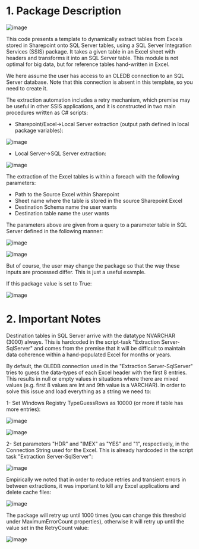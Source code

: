 # 1. Package Description

![image](https://github.com/user-attachments/assets/2ac7e7ce-fbb1-49c4-add3-6faee410296e)


This code presents a template to dynamically extract tables from Excels stored in Sharepoint onto SQL Server tables, using a SQL Server Integration Services (SSIS) package. It takes a given table in an Excel sheet with headers and transforms it into an SQL Server table. This module is not optimal for big data, but for reference tables hand-written in Excel.

We here assume the user has access to an OLEDB connection to an SQL Server database. Note that this connection is absent in this template, so you need to create it.

The extraction automation includes a retry mechanism, which premise may be useful in other SSIS applications, and it is constructed in two main procedures written as C# scripts:

- Sharepoint/Excel->Local Server extraction (output path defined in local package variables):
  
![image](https://github.com/user-attachments/assets/b4602751-2c75-424c-b3cf-d36aea69623c)

- Local Server->SQL Server extraction:
  
![image](https://github.com/user-attachments/assets/7715dbd1-7b85-4b78-909b-251d9415d8e9)


The extraction of the Excel tables is within a foreach with the following parameters:

- Path to the Source Excel within Sharepoint 
- Sheet name where the table is stored in the source Sharepoint Excel
- Destination Schema name the user wants
- Destination table name the user wants

The parameters above are given from a query to a parameter table in SQL Server defined in the following manner: 

![image](https://github.com/user-attachments/assets/739f2c34-1d62-41cf-a7a8-ba7b02c5e1f3)

![image](https://github.com/user-attachments/assets/b034b196-d495-480a-b554-dcd52f4e2239)

But of course, the user may change the package so that the way these inputs are processed differ. This is just a useful example.

If this package value is set to True:

![image](https://github.com/user-attachments/assets/c549b6ef-49b3-4d34-b7c4-e2c7795b72b7)

# 2. Important Notes

Destination tables in SQL Server arrive with the datatype NVARCHAR (3000) always. This is hardcoded in the script-task "Extraction Server-SqlServer" and comes from the premise that it will be difficult to maintain data coherence within a hand-populated Excel for months or years. 

By default, the OLEDB connection used in the "Extraction Server-SqlServer" tries to guess the data-types of each Excel header with the first 8 entries. This results in null or empty values in situations where there are mixed values (e.g. first 8 values are Int and 9th value is a VARCHAR). In order to solve this issue and load everything as a string we need to:

1- Set Windows Registry TypeGuessRows as 10000 (or more if table has more entries):

![image](https://github.com/user-attachments/assets/b816ca17-5783-48c3-84aa-d496bbd973c0)


![image](https://github.com/user-attachments/assets/efa9734d-6de7-493a-9611-f0f7d86ac3d2)

2- Set parameters "HDR" and "IMEX" as "YES" and "1", respectively, in the Connection String used for the Excel. This is already hardcoded in the script task "Extraction Server-SqlServer":

![image](https://github.com/user-attachments/assets/c004fb0f-b8b0-471e-8f67-c99d2230dd75)

Empirically we noted that in order to reduce retries and transient errors in between extractions, it was important to kill any Excel applications and delete cache files:

![image](https://github.com/user-attachments/assets/07c0f999-f9e1-4ace-bad1-b26ee98a2551)


The package will retry up until 1000 times (you can change this threshold under MaximumErrorCount properties), otherwise it will retry up until the value set in the RetryCount value:

![image](https://github.com/user-attachments/assets/e35587c1-6e4d-4096-98e2-bf27ffb7007a)

